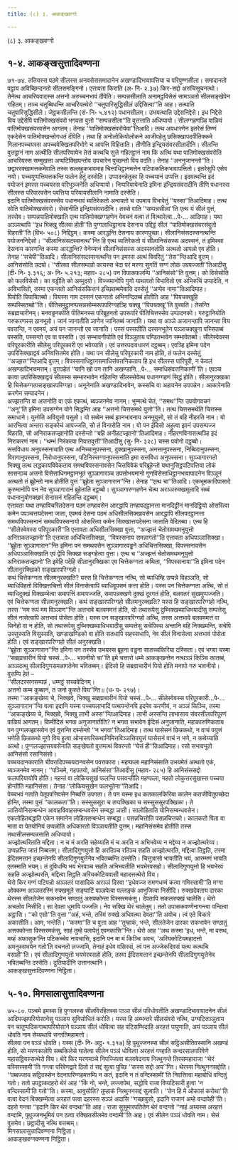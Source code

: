 ```yaml
---
title: (८) ३. आकङ्खवग्गो

---
```

(८) ३. आकङ्खवग्गो  


## १-४. आकङ्खसुत्तादिवण्णना

७१-७४. ततियस्स पठमे सीलस्स अनवसेससमादानेन अखण्डादिभावापत्तिया च परिपुण्णसीला। समादानतो पट्ठाय अविच्छिन्दनतो सीलसमङ्गिनो। एत्तावता किराति (अ॰ नि॰ २.३७) किर-सद्दो अरुचिसूचनत्थो। तेनेत्थ आचरियवादस्स अत्तनो अरुच्चनभावं दीपेति। सम्पन्नसीलाति अनामट्ठविसेसं सामञ्ञतो सीलसङ्खेपेन गहितम्। तञ्च चतुब्बिधन्ति आचरियत्थेरो ‘‘चतुपारिसुद्धिसीलं उद्दिसित्वा’’ति आह। तत्थाति चतुपारिसुद्धिसीले। जेट्ठकसीलन्ति (सं॰ नि॰ ५.४१२) पधानसीलम्। उभयत्थाति उद्देसनिद्देसे। इध निद्देसे विय उद्देसेपि पातिमोक्खसंवरो भगवता वुत्तो ‘‘सम्पन्नसीला’’ति वुत्तत्ताति अधिप्पायो। सीलग्गहणञ्हि पाळियं पातिमोक्खसंवरवसेन आगतम्। तेनाह ‘‘पातिमोक्खसंवरोयेवा’’तिआदि। तत्थ अवधारणेन इतरेसं तिण्णं एकदेसेन पातिमोक्खन्तोगधतं दीपेति। तथा हि अनोलोकियोलोकने आजीवहेतु छसिक्खापदवीतिक्कमे गिलानपच्चयस्स अपच्चवेक्खितपरिभोगे च आपत्ति विहिताति। तीणीति इन्द्रियसंवरसीलादीनि। सीलन्ति वुत्तट्ठानं नाम अत्थीति सीलपरियायेन तेसं कत्थचि सुत्ते गहितट्ठानं नाम किं अत्थि यथा पातिमोक्खसंवरोति आचरियस्स सम्मुखत्ता अप्पटिक्खिपन्तोव उपचारेन पुच्छन्तो विय वदति। तेनाह ‘‘अननुजानन्तो’’ति। छद्वाररक्खामत्तकमेवाति तस्स सल्लहुकभावमाह चित्ताधिट्ठानमत्तेन पटिपाकतिकभावापत्तितो। इतरेसुपि एसेव नयो। पच्चयुप्पत्तिमत्तकन्ति फलेन हेतुं दस्सेति। उप्पादनहेतुका हि पच्चयानं उप्पत्ति। इदमत्थन्ति इदं पयोजनं इमस्स पच्चयस्स परिभुञ्जनेति अधिप्पायो। निप्परियायेनाति इमिना इन्द्रियसंवरादीनि तीणि पधानस्स सीलस्स परिवारवसेन पवत्तिया परियायसीलानि नामाति दस्सेति।  
इदानि पातिमोक्खसंवरस्सेव पधानभावं ब्यतिरेकतो अन्वयतो च उपमाय विभावेतुं ‘‘यस्सा’’तिआदिमाह। तत्थ सोति पातिमोक्खसंवरो। सेसानीति इन्द्रियसंवरादीनि। तस्से वाति ‘‘सम्पन्नसीला’’ति एत्थ यं सीलं वुत्तं, तस्सेव। सम्पन्नपातिमोक्खाति एत्थ पातिमोक्खग्गहणेन वेवचनं वत्वा तं वित्थारेत्वा…पे॰… आदिमाह। यथा अञ्ञत्थापि ‘‘इध भिक्खु सीलवा होती’’ति पुग्गलाधिट्ठानाय देसनाय उद्दिट्ठं सीलं ‘‘पातिमोक्खसंवरसंवुतो विहरती’’ति (विभ॰ ५०८) निद्दिट्ठम्। कस्मा आरद्धन्ति देसनाय कारणपुच्छा। सीलानिसंसदस्सनत्थन्ति पयोजननिद्देसो। ‘‘सीलानिसंसदस्सनत्थ’’न्ति हि एत्थ ब्यतिरेकतो यं सीलानिसंसस्स अदस्सनं, तं इमिस्सा देसनाय कारणन्ति कस्मा आरद्धन्ति? वेनेय्यानं सीलानिसंसस्स अदस्सनतोति अत्थतो आपन्नो एव होति। तेनाह ‘‘सचेपी’’तिआदि। सीलानिसंसदस्सनत्थन्ति पन इमस्स अत्थं विवरितुं ‘‘तेस’’न्तिआदि वुत्तम्। आनिसंसोति उदयो। ‘‘सीलवा सीलसम्पन्नो कायस्स भेदा परं मरणा सुगतिं सग्गं लोकं उपपज्जती’’तिआदीसु (दी॰ नि॰ ३.३१६; अ॰ नि॰ ५.२१३; महाव॰ २८५) पन विपाकफलम्पि ‘‘आनिसंसो’’ति वुत्तम्। को विसेसोति को फलविसेसो। का वड्ढीति को अब्भुदयो। विज्जमानोपि गुणो याथावतो विभावितो एव अभिरुचिं उप्पादेति, न अविभावितो, तस्मा एकन्ततो आनिसंसकित्तनं इच्छितब्बमेवाति दस्सेतुं ‘‘अप्पेव नामा’’तिआदिमाह।  
पियोति पियायितब्बो। पियस्स नाम दस्सनं एकन्ततो अभिनन्दितब्बं होतीति आह ‘‘पियचक्खूहि सम्पस्सितब्बो’’ति। पीतिसमुट्ठानप्पसन्नसोम्मरूपपरिग्गहञ्हि चक्खु ‘‘पियचक्खू’’ति वुच्चति। तेसन्ति सब्रह्मचारीनम्। मनवड्ढनकोति पीतिमनस्स परिब्रूहनतो उपरूपरि पीतिचित्तस्सेव उप्पादनको। गरुट्ठानियोति गरुकरणस्स ठानभूतो। जानं जानातीति ञाणेन जानितब्बं जानाति। यथा वा अञ्ञे अजानन्तापि जानन्ता विय पवत्तन्ति, न एवमयं, अयं पन जानन्तो एव जानाति। पस्सं पस्सतीति दस्सनभूतेन पञ्ञाचक्खुना पस्सितब्बं पस्सति, पस्सन्तो एव वा पस्सति। एवं सम्भावनीयोति एवं विञ्ञुताय पण्डितभावेन सम्भावेतब्बो। सीलेस्वेवस्स परिपूरकारीति सीलेसु परिपूरकारी एव भवेय्याति। एवं उत्तरपदावधारणं दट्ठब्बम्। एवञ्हि इमिना पदेन उपरिसिक्खाद्वयं अनिवत्तितमेव होति। यथा पन सीलेसु परिपूरकारी नाम होति, तं फलेन दस्सेतुं ‘‘अज्झत्त’’न्तिआदि वुत्तम्। विपस्सनाधिट्ठानसमाधिसंवत्तनिकताय हि इध सीलस्स पारिपूरी, न केवलं अखण्डादिभावमत्तम्। वुत्तञ्हेतं ‘‘यानि खो पन तानि अखण्डानि…पे॰… समाधिसंवत्तनिकानी’’ति। एवञ्च कत्वा उपरिसिक्खाद्वयं सीलस्स सम्भारभावेन गहितन्ति सीलस्सेवेत्थ पधानग्गहणं सिद्धं होति। सीलानुरक्खका हि चित्तेकग्गतासङ्खारपरिग्गहा। अनूनेनाति अखण्डादिभावेन, कस्सचि वा अहापनेन उपपन्नेन। आकारेनाति करणेन सम्पादनेन।  
अज्झत्तन्ति वा अत्तनोति वा एकं एकत्थं, ब्यञ्जनमेव नानम्। भुम्मत्थे चेतं, ‘‘समथ’’न्ति उपयोगवचनं ‘‘अनू’’ति इमिना उपसग्गेन योगे सिद्धन्ति आह ‘‘अत्तनो चित्तसमथे युत्तो’’ति। तत्थ चित्तसमथेति चित्तस्स समाधाने। युत्तोति अवियुत्तो पसुतो। यो सब्बेन सब्बं झानभावनाय अननुयुत्तो, सो तं बहि नीहरति नाम। यो आरभित्वा अन्तरा सङ्कोचं आपज्जति, सो तं विनासेति नाम। यो पन ईदिसो अहुत्वा झानं उपसम्पज्ज विहरति, सो अनिराकतज्झानोति दस्सेन्तो ‘‘बहि अनीहटज्झानो’’तिआदिमाह। नीहरणविनासत्थञ्हि इदं निराकरणं नाम। ‘‘थम्भं निरंकत्वा निवातवुत्ती’’तिआदीसु (सु॰ नि॰ ३२८) चस्स पयोगो दट्ठब्बो।  
सत्तविधाय अनुपस्सनायाति एत्थ अनिच्चानुपस्सना, दुक्खानुपस्सना, अनत्तानुपस्सना, निब्बिदानुपस्सना, विरागानुपस्सना, निरोधानुपस्सना, पटिनिस्सग्गानुपस्सनाति इमा सत्तविधा अनुपस्सना। सुञ्ञागारगतो भिक्खु तत्थ लद्धकायविवेकताय समथविपस्सनावसेन चित्तविवेकं परिब्रूहेन्तो यथानुसिट्ठपटिपत्तिया लोकं सासनञ्च अत्तनो विसेसाधिगमट्ठानभूतं सुञ्ञागारञ्च उपसोभयमानो गुणविसेसाधिट्ठानभावापादनेन विञ्ञूनं अत्थतो तं ब्रूहेन्तो नाम होतीति वुत्तं ‘‘ब्रूहेता सुञ्ञागारान’’न्ति। तेनाह ‘‘एत्थ चा’’तिआदि। एकभूमकादिपासादे कुरुमानोपि पन नेव सुञ्ञागारानं ब्रूहेताति दट्ठब्बो। सुञ्ञागारग्गहणेन चेत्थ अरञ्ञरुक्खमूलादि सब्बं पधानानुयोगक्खमं सेनासनं गहितन्ति दट्ठब्बम्।  
एत्तावता यथा तण्हाविचरितदेसना पठमं तण्हावसेन आरद्धापि तण्हापदट्ठानत्ता मानदिट्ठीनं मानदिट्ठियो ओसरित्वा कमेन पपञ्चत्तयदेसना जाता, एवमयं देसना पठमं अधिसीलसिक्खावसेन आरद्धापि सीलपदट्ठानत्ता समथविपस्सनानं समथविपस्सनायो ओसरित्वा कमेन सिक्खात्तयदेसना जाताति वेदितब्बा। एत्थ हि ‘‘सीलेस्वेवस्स परिपूरकारी’’ति एत्तावता अधिसीलसिक्खा वुत्ता, ‘‘अज्झत्तं चेतोसमथमनुयुत्तो अनिराकतज्झानो’’ति एत्तावता अधिचित्तसिक्खा, ‘‘विपस्सनाय समन्नागतो’’ति एत्तावता अधिपञ्ञासिक्खा। ‘‘ब्रूहेता सुञ्ञागारान’’न्ति इमिना पन समथवसेन सुञ्ञागारवड्ढने अधिचित्तसिक्खा, विपस्सनावसेन अधिपञ्ञासिक्खाति एवं द्वेपि सिक्खा सङ्गहेत्वा वुत्ता। एत्थ च ‘‘अज्झत्तं चेतोसमथमनुयुत्तो अनिराकतज्झानो’’ति इमेहि पदेहि सीलानुरक्खिका एव चित्तेकग्गता कथिता, ‘‘विपस्सनाया’’ति इमिना पदेन सीलानुरक्खिको सङ्खारपरिग्गहो।  
कथं चित्तेकग्गता सीलमनुरक्खति? यस्स हि चित्तेकग्गता नत्थि, सो ब्याधिम्हि उप्पन्ने विहञ्ञति, सो ब्याधिविहतो विक्खित्तचित्तो सीलं विनासेत्वापि ब्याधिवूपसमं कत्ता होति। यस्स पन चित्तेकग्गता अत्थि, सो तं ब्याधिदुक्खं विक्खम्भेत्वा समापत्तिं समापज्जति, समापन्नक्खणे दुक्खं दूरगतं होति, बलवतरं सुखमुप्पज्जति। एवं चित्तेकग्गता सीलमनुरक्खति। कथं सङ्खारपरिग्गहो सीलमनुरक्खति? यस्स हि सङ्खारपरिग्गहो नत्थि, तस्स ‘‘मम रूपं मम विञ्ञाण’’न्ति अत्तभावे बलवममत्तं होति, सो तथारूपेसु दुब्भिक्खब्याधिभयादीसु सम्पत्तेसु सीलं नासेत्वापि अत्तभावं पोसेता होति। यस्स पन सङ्खारपरिग्गहो अत्थि, तस्स अत्तभावे बलवममत्तं वा सिनेहो वा न होति, सो तथारूपेसु दुब्भिक्खब्याधिभयादीसु सम्पत्तेसु सचेपिस्स अन्तानि बहि निक्खमन्ति, सचेपि उस्सुस्सति विसुस्सति, खण्डाखण्डिको वा होति सतधापि सहस्सधापि, नेव सीलं विनासेत्वा अत्तभावं पोसेता होति। एवं सङ्खारपरिग्गहो सीलं अनुरक्खति।  
‘‘ब्रूहेता सुञ्ञागारान’’न्ति इमिना पन तस्सेव उभयस्स ब्रूहना वड्ढना सातच्चकिरिया दस्सिता। एवं भगवा यस्मा ‘‘सब्रह्मचारीनं पियो चस्सं…पे॰… भावनीयो चा’’ति इमे चत्तारो धम्मे आकङ्खन्तेन नत्थञ्ञं किञ्चि कातब्बं, अञ्ञदत्थु सीलादिगुणसमन्नागतेनेव भवितब्बम्। ईदिसो हि सब्रह्मचारीनं पियो होति मनापो गरु भावनीयो। वुत्तम्पि हेतं –  
‘‘सीलदस्सनसम्पन्नं , धम्मट्ठं सच्चवेदिनम्।  
अत्तनो कम्म कुब्बानं, तं जनो कुरुते पिय’’न्ति॥ (ध॰ प॰ २१७)।  
तस्मा ‘‘आकङ्खेय्य चे, भिक्खवे, भिक्खु सब्रह्मचारीनं पियो चस्सं…पे॰… सीलेस्वेवस्स परिपूरकारी…पे॰… सुञ्ञागारान’’न्ति वत्वा इदानि यस्मा पच्चयलाभादिं पत्थयन्तेनपि इदमेव करणीयं, न अञ्ञं किञ्चि, तस्मा ‘‘आकङ्खेय्य चे, भिक्खवे, भिक्खु लाभी अस्स’’न्तिआदिमाह। लाभी अस्सन्ति लाभासाय संवरसीलपरिपूरणं पाळियं आगतम्। किमीदिसं भगवा अनुजानातीति? न भगवा सभावेन ईदिसं अनुजानाति, महाकारुणिकताय पन पुग्गलज्झासयेन एवं वुत्तन्ति दस्सेन्तो ‘‘न भगवा’’तिआदिमाह। तत्थ घासेसनं छिन्नकथो, न वाचं पयुत्तं भणेति छिन्नकथो मूगो विय हुत्वा ओभासपरिकथानिमित्तविञ्ञत्तिपयुत्तं घासेसनं वाचं न भणे, न कथेय्याति अत्थो। पुग्गलज्झासयवसेनाति सङ्खेपतो वुत्तमत्थं विवरन्तो ‘‘येसं ही’’तिआदिमाह। रसो सभावभूतो आनिसंसो रसानिसंसो।  
पच्चयदानकाराति चीवरादिपच्चयदानवसेन पवत्तकारा। महप्फला महानिसंसाति उभयमेतं अत्थतो एकं, ब्यञ्जनमेव नानम्। ‘‘पञ्चिमे, गहपतयो, आनिसंसा’’तिआदीसु (महाव॰ २८५) हि आनिसंससद्दो फलपरियायोपि होति। महन्तं वा लोकियसुखं फलन्ति पसवन्तीति महप्फला, महतो लोकुत्तरसुखस्स पच्चया होन्तीति महानिसंसा। तेनाह ‘‘लोकियसुखेन फलभूतेना’’तिआदि।  
पेच्चभवं गताति पेतूपपत्तिवसेन निब्बत्तिं उपगता। ते पन यस्मा इध कतकालकिरिया कालेन कतजीवितुपच्छेदा होन्ति, तस्मा वुत्तं ‘‘कालकता’’ति। सस्सुससुरा च तप्पक्खिका च सस्सुससुरपक्खिका। ते ञातियोनिसम्बन्धेन आवाहविवाहसम्बन्धवसेन सम्बद्धा ञाती। सालोहिताति योनिसम्बन्धवसेन। एकलोहितबद्धाति एकेन समानेन लोहितसम्बन्धेन सम्बद्धा। पसन्नचित्तोति पसन्नचित्तको। कालकतो पिता वा माता वा पेतयोनियं उप्पन्नोति अधिकारतो विञ्ञायतीति वुत्तम्। महानिसंसमेव होतीति तस्स तथासीलसम्पन्नत्ताति अधिप्पायो।  
अज्झोत्थरिताति मद्दिता। न च मं अरति सहेय्याति मं च अरति न अभिभवेय्य न मद्देय्य न अज्झोत्थरेय्य। उप्पन्नन्ति जातं निब्बत्तम्। सीलादिगुणयुत्तो हि अरतिञ्च रतिञ्च सहति अज्झोत्थरति, मद्दित्वा तिट्ठति, तस्मा ईदिसमत्तानं इच्छन्तेनपि सीलादिगुणयुत्तेनेव भवितब्बन्ति दस्सेति। चित्तुत्रासो भायतीति भयं, आरम्मणं भायति एतस्माति भयम्। तं दुविधम्पि भयं भेरवञ्च सहति अभिभवतीति भयभेरवसहो। सीलादिगुणयुत्तो हि भयभेरवं सहति अज्झोत्थरति, मद्दित्वा तिट्ठति अरियकोटियवासी महादत्तत्थेरो विय।  
थेरो किर मग्गं पटिपन्नो अञ्ञतरं पासादिकं अरञ्ञं दिस्वा ‘‘इधेवज्ज समणधम्मं कत्वा गमिस्सामी’’ति मग्गा ओक्कम्म अञ्ञतरस्मिं रुक्खमूले सङ्घाटिं पञ्ञपेत्वा पल्लङ्कं आभुजित्वा निसीदि। रुक्खदेवताय दारका थेरस्स सीलतेजेन सकभावेन सण्ठातुं असक्कोन्ता विस्सरमकंसु। देवतापि सकलरुक्खं चालेसि। थेरो अचलोव निसीदि। सा देवता धूमायि पज्जलि। नेव सक्खि थेरं चालेतुम्। ततो उपासकवण्णेनागन्त्वा वन्दित्वा अट्ठासि। ‘‘को एसो’’ति वुत्ता ‘‘अहं, भन्ते, तस्मिं रुक्खे अधिवत्था देवता’’ति अवोच। त्वं एते विकारे अकासीति। आम, भन्तेति। ‘‘कस्मा’’ति च वुत्ता आह ‘‘तुम्हाकं, भन्ते, सीलतेजेन दारका सकभावेन सण्ठातुं असक्कोन्ता विस्सरमकंसु, साहं तुम्हे पलापेतुं एवमकासि’’न्ति। थेरो आह ‘‘अथ कस्मा ‘इध, भन्ते, मा वसथ, मय्हं अफासुक’न्ति पटिकच्चेव नावचासि, इदानि पन मा मं किञ्चि अवच, ‘अरियकोटियमहादत्तो अमनुस्सभयेन गतो’ति वचनतो लज्जामि, तेनाहं इधेव वसिस्सं, त्वं पन अज्जेकदिवसं यत्थ कत्थचि वसाही’’ति। एवं सीलादिगुणयुत्तो भयभेरवसहो होति, तस्मा ईदिसमत्तानं इच्छन्तेनपि सीलादिगुणयुत्तेनेव भवितब्बन्ति दस्सेति। दुतियादीनि उत्तानत्थानि।  
आकङ्खसुत्तादिवण्णना निट्ठिता।  


## ५-१०. मिगसालासुत्तादिवण्णना

७५-८०. पञ्चमे इमस्स हि पुग्गलस्स सीलविरहितस्स पञ्ञा सीलं परिधोवतीति अखण्डादिभावापादनेन सीलं आदिमज्झपरियोसानेसु पञ्ञाय सुविसोधितं करोति। यस्स हि अब्भन्तरे सीलसंवरो नत्थि, उग्घटितञ्ञुताय पन चातुप्पदिकगाथापरियोसाने पञ्ञाय सीलं धोवित्वा सह पटिसम्भिदाहि अरहत्तं पापुणाति, अयं पञ्ञाय सीलं धोवति नाम सेय्यथापि सन्ततिमहामत्तो।  
सीलवा पन पञ्ञं धोवति। यस्स (दी॰ नि॰ अट्ठ॰ १.३१७) हि पुथुज्जनस्स सीलं सट्ठिअसीतिवस्सानि अखण्डं होति, सो मरणकालेपि सब्बकिलेसे घातेत्वा सीलेन पञ्ञं धोवित्वा अरहत्तं गण्हाति कन्दरसालपरिवेणे महासट्ठिवस्सत्थेरो विय। थेरे किर मरणमञ्चे निपज्जित्वा बलववेदनाय नित्थुनन्ते तिस्समहाराजा ‘‘थेरं पस्सिस्सामी’’ति गन्त्वा परिवेणद्वारे ठितो तं सद्दं सुत्वा पुच्छि ‘‘कस्स सद्दो अय’’न्ति। थेरस्स नित्थुननसद्दोति। ‘‘पब्बज्जाय सट्ठिवस्सेन वेदनापरिग्गहमत्तम्पि न कतं, इदानि न तं वन्दिस्सामी’’ति निवत्तित्वा महाबोधिं वन्दितुं गतो। ततो उपट्ठाकदहरो थेरं आह ‘‘किं नो, भन्ते, लज्जापेथ, सद्धोपि राजा विप्पटिसारी हुत्वा ‘न वन्दिस्सामी’ति गतो’’ति। कस्मा, आवुसोति? तुम्हाकं नित्थुननसद्दं सुत्वाति। ‘‘तेन हि मे ओकासं करोथा’’ति वत्वा वेदनं विक्खम्भेत्वा अरहत्तं पत्वा दहरस्स सञ्ञं अदासि ‘‘गच्छावुसो, इदानि राजानं अम्हे वन्दापेही’’ति। दहरो गन्त्वा ‘‘इदानि किर थेरं वन्दथा’’ति आह। राजा सुसुमारपतितेन थेरं वन्दन्तो ‘‘नाहं अय्यस्स अरहत्तं वन्दामि, पुथुज्जनभूमियं पन ठत्वा रक्खितसीलमेव वन्दामी’’ति आह। एवं सीलेन पञ्ञं धोवति नाम। सेसं वुत्तमेव। छट्ठादीसु नत्थि वत्तब्बम्।  
मिगसालासुत्तादिवण्णना निट्ठिता।  
आकङ्खवग्गवण्णना निट्ठिता।  